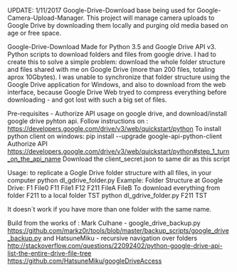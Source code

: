 UPDATE: 1/11/2017 
Google-Drive-Download base being used for Google-Camera-Upload-Manager. This project will manage camera uploads to Google Drive by downloading them locally and purging old media based on age or free space. 

Google-Drive-Download
Made for Python 3.5 and Google Drive API v3.
Python scripts to download folders and files from google drive.
I had to create this to solve a simple problem: download the whole folder structure and files shared with me on Google Drive (more than 200 files, totaling aprox 10Gbytes). I was unable to synchronize that folder structure using the Google Drive application for Windows, and also to download from the web interface, because Google Drive Web tryed to compress everything before downloading - and got lost with such a big set of files.

Pre-requisites - Authorize API usage on google drive, and download/install google drive pyhton api. 
Follow instructions on : https://developers.google.com/drive/v3/web/quickstart/python
To install python client on windows:
pip install --upgrade google-api-python-client
Authorize API https://developers.google.com/drive/v3/web/quickstart/python#step_1_turn_on_the_api_name
Download the client_secret.json to same dir as this script

Usage: to replicate a Gogle Drive folder structure with all files, in your computer
python dl_gdrive_folder.py <Google drive folder source> <local computer folder destination>
Example:
Folder Structure at Google Drive:
F1
	File0
	F11
		File1
	F12
		F211
			FileA
			FileB
To download everything from folder F211 to a local folder TST
python dl_gdrive_folder.py F211 TST	

It doesn´t work if you have more than one folder with the same name.

Build from the works of :
Mark Culhane - google_drive_backup.py
https://github.com/markz0r/tools/blob/master/backup_scripts/google_drive_backup.py
and
HatsuneMiku - recursive navigation over folders
http://stackoverflow.com/questions/22092402/python-google-drive-api-list-the-entire-drive-file-tree
https://github.com/HatsuneMiku/googleDriveAccess

